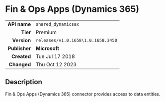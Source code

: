 # Fin & Ops Apps (Dynamics 365)
| | |
|-:|-|
|**API name**|`shared_dynamicsax`|
|**Tier**|Premium|
|**Version**|`releases/v1.0.1658\1.0.1658.3450`|
|**Publisher**|**Microsoft**|
|**Created**|Tue Jul 17 2018|
|**Changed**|Thu Oct 12 2023|

## Description
Fin & Ops Apps (Dynamics 365) connector provides access to data entities.
